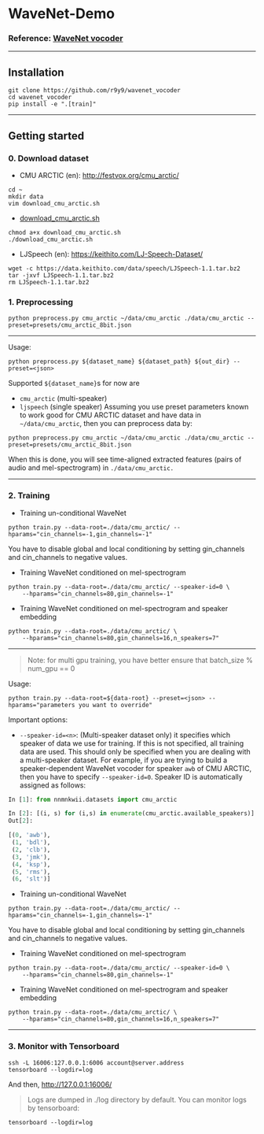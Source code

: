 # WaveNet-Demo

### Reference: [WaveNet vocoder](https://github.com/r9y9/wavenet_vocoder)

----
## Installation

```shell
git clone https://github.com/r9y9/wavenet_vocoder
cd wavenet_vocoder
pip install -e ".[train]"
```

----
## Getting started

### 0. Download dataset
  - CMU ARCTIC (en): http://festvox.org/cmu_arctic/

```shell
cd ~
mkdir data
vim download_cmu_arctic.sh
```

  - [download_cmu_arctic.sh](https://github.com/Eurus-Holmes/WaveNet-Demo/blob/master/download_cmu_arctic.sh)

```shell
chmod a+x download_cmu_arctic.sh
./download_cmu_arctic.sh
```

  - LJSpeech (en): https://keithito.com/LJ-Speech-Dataset/
  
```shell
wget -c https://data.keithito.com/data/speech/LJSpeech-1.1.tar.bz2
tar -jxvf LJSpeech-1.1.tar.bz2
rm LJSpeech-1.1.tar.bz2
```

### 1. Preprocessing

```
python preprocess.py cmu_arctic ~/data/cmu_arctic ./data/cmu_arctic --preset=presets/cmu_arctic_8bit.json
```

----
Usage:

```
python preprocess.py ${dataset_name} ${dataset_path} ${out_dir} --preset=<json>
```

Supported `${dataset_name}`s for now are

  - `cmu_arctic` (multi-speaker)
  - `ljspeech` (single speaker)
Assuming you use preset parameters known to work good for CMU ARCTIC dataset and have data in `~/data/cmu_arctic`, 
then you can preprocess data by:

```
python preprocess.py cmu_arctic ~/data/cmu_arctic ./data/cmu_arctic --preset=presets/cmu_arctic_8bit.json
```

When this is done, you will see time-aligned extracted features (pairs of audio and mel-spectrogram) in `./data/cmu_arctic.`

----
### 2. Training

  - Training un-conditional WaveNet

```shell
python train.py --data-root=./data/cmu_arctic/ --hparams="cin_channels=-1,gin_channels=-1"
```
You have to disable global and local conditioning by setting gin_channels and cin_channels to negative values.

  - Training WaveNet conditioned on mel-spectrogram

```shell
python train.py --data-root=./data/cmu_arctic/ --speaker-id=0 \
    --hparams="cin_channels=80,gin_channels=-1"
```

  - Training WaveNet conditioned on mel-spectrogram and speaker embedding

```shell
python train.py --data-root=./data/cmu_arctic/ \
    --hparams="cin_channels=80,gin_channels=16,n_speakers=7"
```

----
> Note: for multi gpu training, you have better ensure that batch_size % num_gpu == 0

Usage:

```shell
python train.py --data-root=${data-root} --preset=<json> --hparams="parameters you want to override"
```

Important options:

  - `--speaker-id=<n>`: (Multi-speaker dataset only) it specifies which speaker of data we use for training. If this is not specified, all training data are used. This should only be specified when you are dealing with a multi-speaker dataset. For example, if you are trying to build a speaker-dependent WaveNet vocoder for speaker `awb` of CMU ARCTIC, then you have to specify `--speaker-id=0`. Speaker ID is automatically assigned as follows:

```python
In [1]: from nnmnkwii.datasets import cmu_arctic

In [2]: [(i, s) for (i,s) in enumerate(cmu_arctic.available_speakers)]
Out[2]:

[(0, 'awb'),
 (1, 'bdl'),
 (2, 'clb'),
 (3, 'jmk'),
 (4, 'ksp'),
 (5, 'rms'),
 (6, 'slt')]
```

  - Training un-conditional WaveNet

```shell
python train.py --data-root=./data/cmu_arctic/ --hparams="cin_channels=-1,gin_channels=-1"
```
You have to disable global and local conditioning by setting gin_channels and cin_channels to negative values.

  - Training WaveNet conditioned on mel-spectrogram

```shell
python train.py --data-root=./data/cmu_arctic/ --speaker-id=0 \
    --hparams="cin_channels=80,gin_channels=-1"
```

  - Training WaveNet conditioned on mel-spectrogram and speaker embedding

```shell
python train.py --data-root=./data/cmu_arctic/ \
    --hparams="cin_channels=80,gin_channels=16,n_speakers=7"
```

----
### 3. Monitor with Tensorboard

```shell
ssh -L 16006:127.0.0.1:6006 account@server.address
tensorboard --logdir=log
```

And then, http://127.0.0.1:16006/

> Logs are dumped in ./log directory by default. You can monitor logs by tensorboard:

```shell
tensorboard --logdir=log
```



